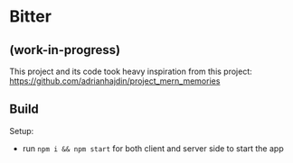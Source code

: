 # Bitter
## (work-in-progress)

This project and its code took heavy inspiration from this project: https://github.com/adrianhajdin/project_mern_memories

## Build

Setup:
- run ```npm i && npm start``` for both client and server side to start the app